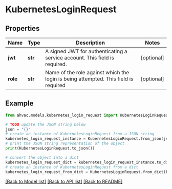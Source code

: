# KubernetesLoginRequest


## Properties

Name | Type | Description | Notes
------------ | ------------- | ------------- | -------------
**jwt** | **str** | A signed JWT for authenticating a service account. This field is required. | [optional] 
**role** | **str** | Name of the role against which the login is being attempted. This field is required | [optional] 

## Example

```python
from ahvac.models.kubernetes_login_request import KubernetesLoginRequest

# TODO update the JSON string below
json = "{}"
# create an instance of KubernetesLoginRequest from a JSON string
kubernetes_login_request_instance = KubernetesLoginRequest.from_json(json)
# print the JSON string representation of the object
print(KubernetesLoginRequest.to_json())

# convert the object into a dict
kubernetes_login_request_dict = kubernetes_login_request_instance.to_dict()
# create an instance of KubernetesLoginRequest from a dict
kubernetes_login_request_from_dict = KubernetesLoginRequest.from_dict(kubernetes_login_request_dict)
```
[[Back to Model list]](../README.md#documentation-for-models) [[Back to API list]](../README.md#documentation-for-api-endpoints) [[Back to README]](../README.md)


